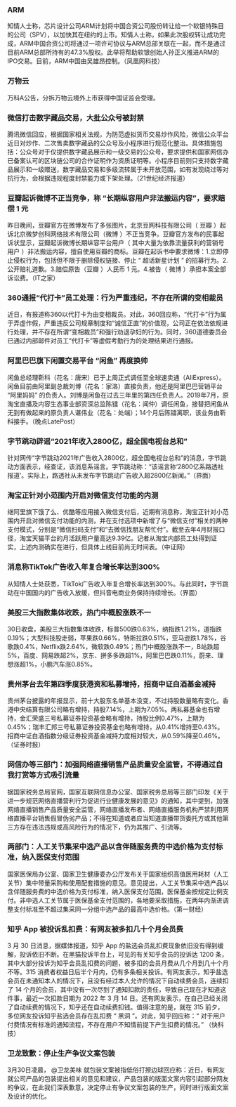 ### ARM
知情人士称，芯片设计公司ARM计划将中国合资公司股份转让给一个软银特殊目的公司（SPV），以加快其在纽约的上市。知情人士称，如果此次股权转让成功完成，ARM中国合资公司将通过一项许可协议与ARM总部关联在一起，而不是通过目前ARM总部所持有的47.3%股权。此举将帮助软银创始人孙正义推进ARM的IPO交易。目前，ARM中国由吴雄昂控制。（凤凰网科技）
### 万物云
万科A公告，分拆万物云境外上市获得中国证监会受理。
### 微信打击数字藏品交易，大批公众号被封禁
腾讯微信回应，根据国家相关法规，为防范虚拟货币交易炒作风险，微信公众平台近日对炒作、二次售卖数字藏品的公众号及小程序进行规范化整治。具体措施包括：公众号对于仅提供数字藏品展示和一级交易的公众号，要求提供和国家网信办已备案认可的区块链公司的合作证明作为资质证明等。小程序目前则只支持数字藏品展示和一级赠送，数字藏品交易和多级流转属于未开放范围，如有发现绕过等对抗行为，会根据违规程度封禁能力或下架处理。（21世纪经济报道）
### 豆瓣起诉微博不正当竞争，称 “长期纵容用户非法搬运内容”，要求赔偿 1 元
昨日晚间，豆瓣官方在微博发布了多张图片，北京豆网科技有限公司（ 豆瓣 ）起诉北京微梦创科网络技术有限公司（微博 ）不正当竞争。豆瓣官方发布的民事起诉状显示，豆瓣起诉微博长期纵容平台用户（ 其中大量为依靠流量获利的营销号用户 ）非法搬运内容，擅自使用豆瓣的商标。豆瓣在起诉书中要求微博：1.立即停止侵权行为，包括但不限于删除侵权链接、停止 “ 超话新星计划 ” 的招募行为。2.公开赔礼道歉。3.赔偿原告（豆瓣 ）人民币 1 元。4.被告（ 微博 ）承担本案全部诉讼费。（IT之家）
### 360通报“代打卡”员工处理：行为严重违纪，不存在所谓的变相裁员
近日，有报道称360以代打卡为由变相裁员。对此，360回应称，“代打卡”行为属于弄虚作假，严重违反公司规章制度和“诚信正直”的价值观，公司正在依法依规进行处理，并不存在所谓“变相裁员”和强行劝退孕妇的行为。同时，360道德委员会已通过内部邮件对员工“代打卡”等虚假考勤行为的处理结果进行通报。
### 阿里巴巴旗下闲置交易平台 “闲鱼” 再度换帅
闲鱼总经理靳科（花名：唐宋）已于上周正式调任至全球速卖通（AliExpress）。闲鱼目前由阿里副总裁刘博（花名：家洛）直接负责，他还是阿里巴巴营销平台 “阿里妈妈” 的负责人。刘博是闲鱼在过去三年里的第四任负责人。2019年7月，原淘宝直播及内容生态事业部资深总监陈镭（花名：闻仲）调任闲鱼，接替把闲鱼从无到有做起来的原负责人谌伟业（花名：处端）；14个月后陈镭离职，该业务由靳科接手。（晚点LatePost）
### 字节跳动辟谣“2021年收入2800亿，超全国电视台总和”
针对网传“字节跳动2021年广告收入2800亿，超全国电视台总和”的消息，字节跳动方面表示，经查证，该消息系谣言。字节跳动称：“该谣言称‘2800亿系路透社报道’。实际上，路透社从未发布字节跳动广告收入超2800亿新闻。”（界面）
### 淘宝正针对小范围内开启对微信支付功能的内测
继阿里旗下饿了么、优酷等应用接入微信支付后，近期有消息称，淘宝正针对小范围内开启对微信支付功能的内测，并在支付选项中新增了与“微信支付”相关的两种支付模式，分别是“微信扫码支付”和“去微信找朋友帮忙付”。截至去年4月财报口径，淘宝天猫平台的月活跃用户量高达9.39亿。记者从淘宝内部员工处得到证实，上述内测确实在进行，但具体上线目前尚无时间表。（中证网）
### 消息称TikTok广告收入年复合增长率达到300%
从知情人士处获悉，TikTok广告收入年复合增长率达到300%。与此同时，字节跳动在中国国内的广告收入放缓，但抖音电商业务保持持续增长。（界面）
### 美股三大指数集体收跌，热门中概股涨跌不一
30日收盘，美股三大指数集体收跌，标普500跌0.63%，纳指跌1.21%，道指跌0.19%；大型科技股走弱，苹果跌0.66%，特斯拉跌0.51%，亚马逊跌1.78%，谷歌跌0.4%，Netflix跌2.64%，微软跌0.49%；热门中概股涨跌不一，B站跌超5%，百度、网易跌超2%，京东、拼多多跌超1%，阿里巴巴跌0.11%，蔚来、理想涨超1%，小鹏汽车涨0.85%。
### 贵州茅台去年第四季度获港资和私募增持，招商中证白酒基金减持
贵州茅台披露的年报显示，前十大股东名单基本没变，不过持股数量略有变化。香港中央结算有限公司略有增持，持股7.14%，上期为7.05%。两私募基金也有增持，金汇荣盛三号私募证券投资基金略有增持，持股比例0.47%，上期为0.45%；瑞丰汇邦三号私募证券投资基金也略有增持，从0.41%增持至0.43%。招商中证白酒指数分级证券投资基金减持力度相对较大，从0.59%降至0.46%。（证券时报）
### 网信办等三部门：加强网络直播销售产品质量安全监管，不得通过自我打赏等方式吸引流量
据国家税务总局官网，国家互联网信息办公室、国家税务总局等三部门印发《关于进一步规范网络直播营利行为促进行业健康发展的意见》的通知，其中提到，加强网络直播销售产品质量安全监管，网络直播发布者、网络直播服务机构严禁利用网络直播平台销售假冒伪劣产品；不得在知道或者应当知道直播带货委托方或其他第三方存在违法违规或高风险行为的情况下，仍为其推广、引流等。
### 两部门：人工关节集采中选产品以含伴随服务费的中选价格为支付标准，纳入医保支付范围
国家医保局办公室、国家卫生健康委办公厅发布关于国家组织高值医用耗材（人工关节）集中带量采购和使用配套措施的意见。意见提出，人工关节集采中选产品以含伴随服务费的中选价格为支付标准，纳入医保支付范围，医保基金按规定比例支付。非中选人工关节属于医保基金支付范围的，各地要采取措施，在两年内渐进调整支付标准至不超过集采同一分组中选产品的最高中选价格。（第一财经）
### 知乎 App 被投诉乱扣费：有网友被多扣几十个月会员费
3 月 30 日消息，据媒体报道，知乎 App 的盐选会员乱扣费现象依旧没有得到缓解，投诉依旧不断。在黑猫投诉平台上，可见的有关知乎会员的投诉达 1200 条，其中大部分投诉为知乎会员乱扣费的问题，被多扣的会员月费从几个月到几十个月不等。315 消费者权益日后半个月内，仍有多条相关投诉。有网友表示，知乎盐选会员在未通知本人的情况下，且没有经过本人允许的情况下自动续费会员，连续扣了 14 个月的会员，其中没有一次尽到了通知扣款的责任，导致自己现在才知道这件事，最近一次扣款日期为 2022 年 3 月 14 日。还有网友表示，在自己已经关闭了自动续费的情况下，知乎还在自动续费扣钱。值得注意的是，就在 315 前夕，多位网友投诉知乎盐选会员存在乱扣费 “ 黑洞 ”。对此，知乎回应称：“ 对于用户付费情况有标准的通知流程，不存在用户不知情前提下产生扣费的情况。” （快科技）
### 卫龙致歉：停止生产争议文案包装
3月30日凌晨， @卫龙美味 就包装文案被指低俗打擦边球回应称：近日，有网友就公司产品的包装提出相关的意见和建议，产品包装的版面文案内容引起部分网友的争议，在此我们深表歉意，决定停止有争议文案包装的生产，同时进行版面文案及设计的优化。
